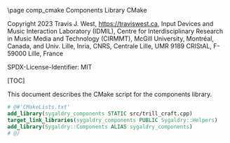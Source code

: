 \page comp_cmake Components Library CMake

Copyright 2023 Travis J. West, https://traviswest.ca, Input Devices and Music
Interaction Laboratory (IDMIL), Centre for Interdisciplinary Research in Music
Media and Technology (CIRMMT), McGill University, Montréal, Canada, and Univ.
Lille, Inria, CNRS, Centrale Lille, UMR 9189 CRIStAL, F-59000 Lille, France

SPDX-License-Identifier: MIT

[TOC]

This document describes the CMake script for the components library.

```cmake
# @#'CMakeLists.txt'
add_library(sygaldry_components STATIC src/trill_craft.cpp)
target_link_libraries(sygaldry_components PUBLIC Sygaldry::Helpers)
add_library(Sygaldry::Components ALIAS sygaldry_components)
# @/
```
